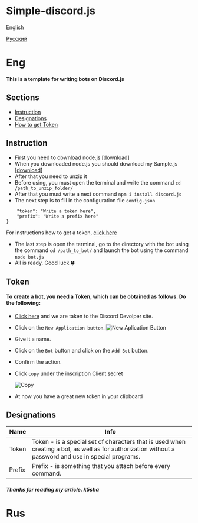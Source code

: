 # Simple-discord.js 

[English](#Eng)

[Русский](#Rus)

# Eng

____This is a template for writing bots on Discord.js____
## Sections
- [Instruction](#Instruction)
- [Designations](#Designations)
- [How to get Token](#Token)


## Instruction 

- First you need to download node.js [[download](https://nodejs.org/en/download/)]
- When you downloaded node.js you should download my Sample.js [[download](https://github.com/k5sha/simple-discord.js.git)]
- After that you need to unzip it
- Before using, you must open the terminal and write the command ```cd /path_to_unzip_folder/```
- After that you must write a next command ```npm i install discord.js```
- The next step is to fill in the configuration file ```config.json``` 
```{
    "token": "Write a token here",
    "prefix": "Write a prefix here"
}
```
   For instructions how to get a token, [click here](#Token)
- The last step is open the terminal, go to the directory with the bot using the command ```cd /path_to_bot/``` and launch the bot using the command
 ```node bot.js```
 - All is ready. Good luck :four_leaf_clover:

## Token

#### To create a bot, you need a Token, which can be obtained as follows. Do the following:
- [Click here](https://discord.com/developers/applications) and we are taken to the Discord Devolper site.
- Click on the `New Application button`.  ![New Aplication Button](https://poshbot.readthedocs.io/en/latest/guides/backends/discord-new-application.png)
- Give it a name. 
- Click on the `Bot` button and click on the `Add Bot` button.
- Confirm the action.
- Click `copy` under the inscription Client secret 


  ![Copy](https://cdn.writebots.com/wp-content/uploads/2019/06/discord-bot-token-7.jpg)
- At now you have a great new token in your clipboard

## Designations

| Name | Info |
|----------------|---------|
| Token | Token - is a special set of characters that is used when creating a bot, as well as for authorization without a password and use in special programs.|
| Prefix | Prefix - is something that you attach before every command.  | 

##### Thanks for reading my article. k5sha
























# Rus
